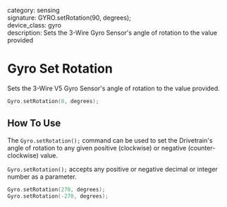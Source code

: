 category: sensing  
signature: GYRO.setRotation(90, degrees);  
device_class: gyro  
description: Sets the 3-Wire Gyro Sensor's angle of rotation to the value provided  

# Gyro Set Rotation

Sets the 3-Wire V5 Gyro Sensor's angle of rotation to the value provided.

```cpp
Gyro.setRotation(0, degrees);
```

## How To Use

The `Gyro.setRotation();` command can be used to set the Drivetrain's angle of rotation to any given positive (clockwise) or negative (counter-clockwise) value.

`Gyro.setRotation();` accepts any positive or negative decimal or integer number as a parameter.

```cpp
Gyro.setRotation(270, degrees);
Gyro.setRotation(-270, degrees);
```

<advanced>
</advanced>
